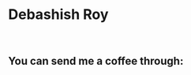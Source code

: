 # Debashish Roy
<br>
<h2>You can send me a coffee through:</h2> <a href="https://www.buymeacoffee.com/thedeba></a>
